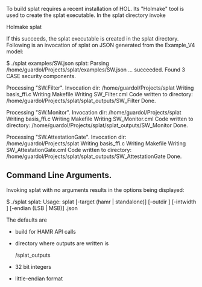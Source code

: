 To build splat requires a recent installation of HOL. Its "Holmake"
tool is used to create the splat executable. In the splat directory
invoke

  Holmake splat

If this succeeds, the splat executable is created in the splat
directory. Following is an invocation of splat on JSON generated from
the Example_V4 model:


   $ ./splat examples/SW.json
   splat:
   Parsing /home/guardol/Projects/splat/examples/SW.json ... succeeded.
   Found 3 CASE security components.

   Processing "SW.Filter".
   Invocation dir: /home/guardol/Projects/splat
     Writing basis_ffi.c
     Writing Makefile
     Writing SW_Filter.cml
   Code written to directory: /home/guardol/Projects/splat/splat_outputs/SW_Filter
   Done.

   Processing "SW.Monitor".
   Invocation dir: /home/guardol/Projects/splat
     Writing basis_ffi.c
     Writing Makefile
     Writing SW_Monitor.cml
   Code written to directory: /home/guardol/Projects/splat/splat_outputs/SW_Monitor
   Done.

   Processing "SW.AttestationGate".
   Invocation dir: /home/guardol/Projects/splat
     Writing basis_ffi.c
     Writing Makefile
     Writing SW_AttestationGate.cml
   Code written to directory: /home/guardol/Projects/splat/splat_outputs/SW_AttestationGate
   Done.

Command Line Arguments.
------------------------

Invoking splat with no arguments results in the options being displayed:

   $ ./splat
   splat:
   Usage: splat [-target (hamr | standalone)]
                [-outdir <dirname>]
                [-intwidth <int>]
                [-endian (LSB | MSB)]
                <name>.json

The defaults are

   - build for HAMR API calls
   - directory where outputs are written is

        <invocation-dir>/splat_outputs

   - 32 bit integers
   - little-endian format
